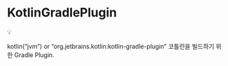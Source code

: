 # KotlinGradlePlugin

<aside>
💡

kotlin(”jvm”) or “org.jetbrains.kotlin:kotlin-gradle-plugin”
코틀린을 빌드하기 위한 Gradle Plugin.

</aside>